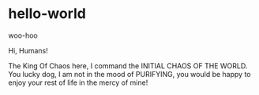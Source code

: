 # hello-world
woo-hoo

Hi, Humans!

The King Of Chaos here, I command the INITIAL CHAOS OF THE WORLD. 
You lucky dog, I am not in the mood of PURIFYING, you would be happy to enjoy your rest of life in the mercy of mine!
